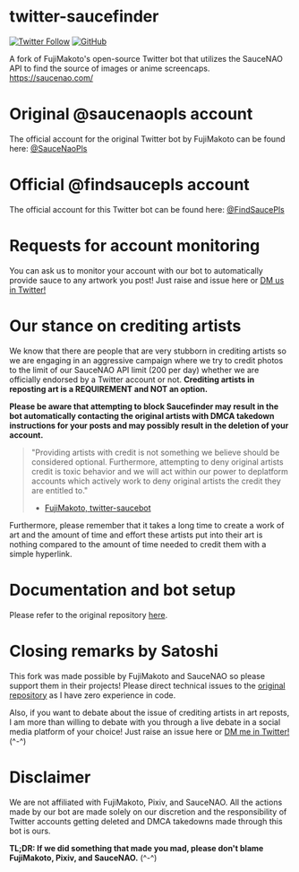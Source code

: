 # twitter-saucefinder
[![Twitter Follow](https://img.shields.io/twitter/follow/findsaucepls)](https://twitter.com/findsaucepls) [![GitHub](https://img.shields.io/github/license/Satoshiii-DCS/twitter-saucefinder)](https://github.com/Satoshiii-DCS/twitter-saucefinder/blob/master/LICENSE)

A fork of FujiMakoto's open-source Twitter bot that utilizes the SauceNAO API to find the source of images or anime screencaps.
https://saucenao.com/

# Original @saucenaopls account
The official account for the original Twitter bot by FujiMakoto can be found here: [@SauceNaoPls](https://twitter.com/saucenaopls)

# Official @findsaucepls account
The official account for this Twitter bot can be found here: [@FindSaucePls](https://twitter.com/findsaucepls)

# Requests for account monitoring
You can ask us to monitor your account with our bot to automatically provide sauce to any artwork you post! Just raise and issue here or [DM us in Twitter!](https://twitter.com/findsaucepls)

# Our stance on crediting artists
We know that there are people that are very stubborn in crediting artists so we are engaging in an aggressive campaign where we try to credit photos to the limit of our SauceNAO API limit (200 per day) whether we are officially endorsed by a Twitter account or not. __Crediting artists in reposting art is a REQUIREMENT and NOT an option.__

**Please be aware that attempting to block Saucefinder may result in the bot automatically contacting the original artists with DMCA takedown instructions for your posts and may possibly result in the deletion of your account.**

> "Providing artists with credit is not something we believe should be considered optional. Furthermore, attempting to deny original artists credit is toxic behavior and we will act within our power to deplatform accounts which actively work to deny original artists the credit they are entitled to." 
>
> - [FujiMakoto, twitter-saucebot](https://github.com/FujiMakoto/twitter-saucenao)

Furthermore, please remember that it takes a long time to create a work of art and the amount of time and effort these artists put into their art is nothing compared to the amount of time needed to credit them with a simple hyperlink.

# Documentation and bot setup
Please refer to the original repository [here](https://github.com/FujiMakoto/twitter-saucenao).

# Closing remarks by Satoshi
This fork was made possible by FujiMakoto and SauceNAO so please support them in their projects! Please direct technical issues to the [original repository](https://github.com/FujiMakoto/twitter-saucenao) as I have zero experience in code.

Also, if you want to debate about the issue of crediting artists in art reposts, I am more than willing to debate with you through a live debate in a social media platform of your choice! Just raise an issue here or [DM me in Twitter!](https://twitter.com/satoshi_140) (^-^)

# Disclaimer
We are not affiliated with FujiMakoto, Pixiv, and SauceNAO. All the actions made by our bot are made solely on our discretion and the responsibility of Twitter accounts getting deleted and DMCA takedowns made through this bot is ours.

**TL;DR: If we did something that made you mad, please don't blame FujiMakoto, Pixiv, and SauceNAO.** (^-^)

